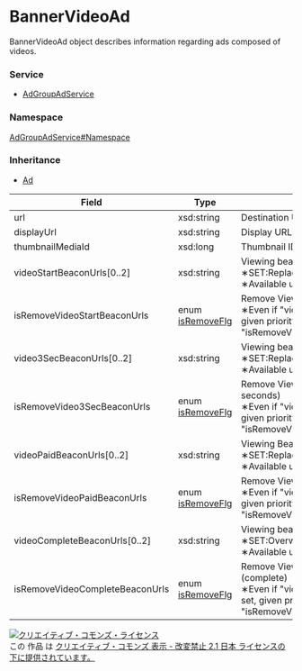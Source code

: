 

# BannerVideoAd

BannerVideoAd object describes information regarding ads composed of videos.

### Service

+ [AdGroupAdService](../../services/AdGroupAdService.md)

### Namespace

[AdGroupAdService#Namespace](../../services/AdGroupAdService.md#namespace)

### Inheritance

+ [Ad](./Ad.md)

| Field | Type | Description | response | add | set | remove |
| ----- | ---- | ----------- | -------- | --------- | --------- | --------- |
| url | xsd:string | Destination URL. | yes | Requirement | Optional | Ignore | |
| displayUrl | xsd:string | Display URL. | yes | Requirement | Optional | Ignore | |
| thumbnailMediaId | xsd:long | Thumbnail ID | yes | Requirement | Optional | Ignore | |
| videoStartBeaconUrls[0..2] | xsd:string | Viewing beacon URL (start)<br/>∗SET:Replace all urls.<br/>∗Available url only for &#34;https&#34;. | yes | Optional | Optional<br/>Updatable | Ignore | |
| isRemoveVideoStartBeaconUrls | enum [isRemoveFlg](./isRemoveFlg.md) | Remove Viewing beacon URL (start)<br/>∗Even if &#34;videoStartBeaconUrl&#34; is set, given priority to setting of &#34;isRemoveVideoStartBeaconUrls&#34;. | yes | Ignore | Optional<br/>Updatable | Ignore | |
| video3SecBeaconUrls[0..2] | xsd:string | Viewing beacon URL (3 seconds)<br/>∗SET:Replace all urls.<br/>∗Available url only for &#34;https&#34;. | yes | Optional | Optional<br/>Updatable | Ignore | |
| isRemoveVideo3SecBeaconUrls | enum [isRemoveFlg](./isRemoveFlg.md) | Remove Viewing beacon URL (3 seconds)<br/>∗Even if &#34;video3SecBeaconUrl&#34; is set, given priority to setting of &#34;isRemoveVideo3SecBeaconUrls&#34;. | yes | Ignore | Optional<br/>Updatable | Ignore | |
| videoPaidBeaconUrls[0..2] | xsd:string | Viewing Beacon URL (paid)<br/>∗SET:Replace all urls.<br/>∗Available url only for &#34;https&#34;. | yes | Optional | Optional<br/>Updatable | Ignore | |
| isRemoveVideoPaidBeaconUrls | enum [isRemoveFlg](./isRemoveFlg.md) | Remove Viewing Beacon URL (paid)<br/>∗Even if &#34;videoPaidBeaconUrl&#34; is set, given priority to setting of &#34;isRemoveVideoPaidBeaconUrls&#34;. | yes | Ignore | Optional<br/>Updatable | Ignore | |
| videoCompleteBeaconUrls[0..2] | xsd:string | Viewing beacon URL (complete)<br/>∗SET:Overwrite all urls.<br/>∗Available url only for &#34;https&#34;. | yes | Optional | Optional<br/>Updatable | Ignore | |
| isRemoveVideoCompleteBeaconUrls | enum [isRemoveFlg](./isRemoveFlg.md) | Remove Viewing beacon URL (complete)<br/>∗Even if &#34;videoCompleteBeaconUrl&#34; is set, given priority to setting of &#34;isRemoveVideoCompleteBeaconUrls&#34;. | yes | Ignore | Optional<br/>Updatable | Ignore | |

<a rel="license" href="http://creativecommons.org/licenses/by-nd/2.1/jp/"><img alt="クリエイティブ・コモンズ・ライセンス" style="border-width:0" src="https://i.creativecommons.org/l/by-nd/2.1/jp/88x31.png" /></a><br />この 作品 は <a rel="license" href="http://creativecommons.org/licenses/by-nd/2.1/jp/">クリエイティブ・コモンズ 表示 - 改変禁止 2.1 日本 ライセンスの下に提供されています。</a>
